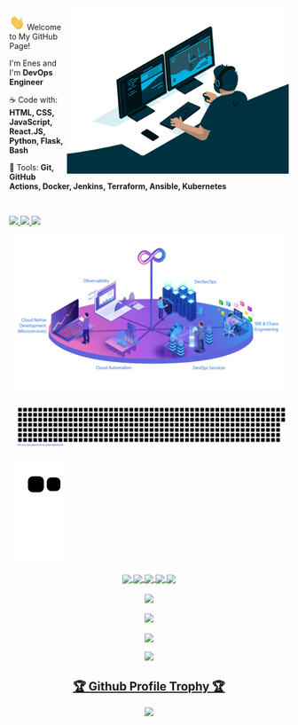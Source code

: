 <!-- <a href="https://www.enes.software/">
<img src="icon/ilus-code.svg" min-width="300px" max-width="300px" width="300px"
    align="right" alt="logo devenes">
</a> -->


<a href="https://www.enes.software/">
<img src="icon/dev.gif" width="400" align="right" alt="logo devenes">
</a>


<p align="left">
  <img src="./icon/hand.gif" width="28">
  Welcome to My GitHub Page!
</p>
<p>
  I'm Enes and I'm <strong>DevOps Engineer</strong>
</p>
<p align="left">
  ☕ Code with: <strong>HTML, CSS, JavaScript, React.JS, Python, Flask, Bash </strong>
</p>
<p align="left">
  💼 Tools: <strong> Git, GitHub Actions, Docker, Jenkins, Terraform, Ansible, Kubernetes
  </strong>
</p>

<br>

<p align="left">
  <a href="https://www.instagram.com/enes.ai/" alt="Instagram">
    <img
      src="https://img.shields.io/badge/-Instagram-6610F2?style=for-the-badge&logo=Instagram&logoColor=FFFFFF&link=https://www.instagram.com/enes.ai" />
  </a>

  <a href="https://www.linkedin.com/in/devenes" alt="Linkedin">
    <img
      src="https://img.shields.io/badge/-Linkedin-6610F2?style=for-the-badge&logo=Linkedin&logoColor=FFFFFF&link=https://www.linkedin.com/in/devenes" />
  </a>

  <a href="https://www.youtube.com/channel/UCt-tnhSuozy8GE7u7wl1aHw" alt="Youtube">
    <img
      src="https://img.shields.io/badge/-Youtube-6610F2?style=for-the-badge&logo=Youtube&logoColor=FFFFFF&link=https://www.youtube.com/channel/UCt-tnhSuozy8GE7u7wl1aHw" />
  </a>
</p>

<!-- <p align="center">
  <img src="https://readme-typing-svg.herokuapp.com/?lines=Hello+Homo+sapiens;I+am+Enes+Turan;Self+taught+developer&font=Fira%20Code&center=true&width=440&height=45&color=f75c7e&vCenter=true&size=30">
</p> -->

<div align="center">
  <a href="https://www.enes.software/">
    <img src="./readme-content/devops.gif">
  </a>
</div>

![gitartwork](gitartwork.svg)

![snake svg](https://github.com/devenes/devenes/blob/output/github-contribution-grid-snake.svg)

<!-- <div align="center">
  <img src="https://c.tenor.com/2uyENRmiUt0AAAAC/coding.gif">
</div> -->

<!--Statistics-->
<div align="center">
  <div align="center">
    <a href="https://www.enes.software/">
      <img align="center" src="https://komarev.com/ghpvc/?username=devenes&color=f75c7e">
    </a>
    <a href="https://www.enes.software/">
      <img align="center" src="https://img.shields.io/github/followers/devenes?style=flat-square&color=f75c7e">
    </a>
    <a href="https://www.linkedin.com/in/devenes/">
      <img align="center"
        src="https://img.shields.io/badge/LinkedIn-Profile-informational?style=flat&logo=linkedin&logoColor=white&color=0D76A8">
    </a>
    <!-- <a>
      <img align="center" src="https://img.shields.io/badge/GitHub-Profile-informational?style=flat&logo=github&logoColor=white&color=f75c7e">
    </a> -->
    <a href="https://www.instagram.com/enes.ai/">
      <img align="center"
        src="https://img.shields.io/badge/Instagram-Profile-informational?style=flat&logo=instagram&logoColor=white&color=f75c7e">
    </a>
    <a href="https://github.com/devenes/">
      <img align="center" src="https://img.shields.io/github/followers/devenes?label=follow&style=social">
    </a>
  </div>

  <br>
  <!-- Most Used Languages -->
  <div>
    <a href="https://www.enes.software/">
      <img align="center"
        src="https://github-readme-stats.vercel.app/api/top-langs/?username=devenes&layout=compact&theme=radical&langs_count=10" />
    </a>
  </div>
  <br>
  <div>
    <a href="https://www.enes.software/">
      <img align="center"
        src="https://github-readme-stats.vercel.app/api?username=devenes&show_icons=true&theme=radical" />
    </a>
  </div>
  <br>
  <a href="https://www.enes.software/">
    <img align="center"
      src="https://github-readme-streak-stats.herokuapp.com?user=devenes&theme=radical&date_format=j%20M%5B%20Y%5D" />
  </a>
</div>
<br>
<div align="center">
  <a href="https://www.enes.software/">
    <img src="https://activity-graph.herokuapp.com/graph?username=devenes&theme=react-dark" />
  </a>
</div>
<div align="center">
  <a href="https://www.enes.software/">
    <h2>🏆 Github Profile Trophy 🏆</h2>    
        <img width=1000
      src="https://github-profile-trophy.vercel.app/?username=devenes&column=8&theme=onedark&no-frame=true&margin-w=15" />    
  </a>
